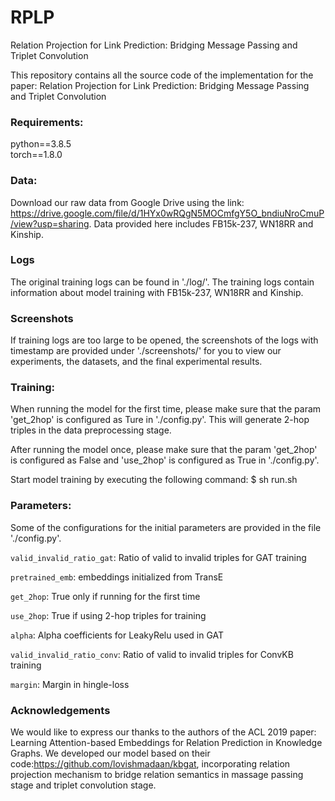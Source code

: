# RPLP
Relation Projection for Link Prediction: Bridging Message Passing and Triplet Convolution

This repository contains all the source code of the implementation for the paper: Relation Projection for Link Prediction: Bridging Message Passing and Triplet Convolution

### Requirements:
python==3.8.5  
torch==1.8.0

### Data:
Download our raw data from Google Drive using the link: https://drive.google.com/file/d/1HYx0wRQgN5MOCmfgY5O_bndiuNroCmuP/view?usp=sharing. Data provided here includes FB15k-237, WN18RR and Kinship.

### Logs
The original training logs can be found in './log/'. The training logs contain information about model training with FB15k-237, WN18RR and Kinship.

### Screenshots
If training logs are too large to be opened, the screenshots of the logs with timestamp are provided under './screenshots/' for you to view our experiments, the datasets, and the final experimental results.

### Training:
When running the model for the first time, please make sure that the param 'get_2hop' is configured as Ture in './config.py'. This will generate 2-hop triples in the data preprocessing stage.
  
After running the model once, please make sure that the param 'get_2hop' is configured as False and 'use_2hop' is configured as True in './config.py'.

Start model training by executing the following command:
$ sh run.sh

### Parameters:
Some of the configurations for the initial parameters are provided in the file './config.py'.  
 
`valid_invalid_ratio_gat`: Ratio of valid to invalid triples for GAT training  

`pretrained_emb`: embeddings initialized from TransE  

`get_2hop`: True only if running for the first time  

`use_2hop`: True if using 2-hop triples for training  

`alpha`: Alpha coefficients for LeakyRelu used in GAT  

`valid_invalid_ratio_conv`: Ratio of valid to invalid triples for ConvKB training  

`margin`: Margin in hingle-loss  

### Acknowledgements
We would like to express our thanks to the authors of the ACL 2019 paper: Learning Attention-based Embeddings for Relation Prediction in Knowledge Graphs. We developed our model based on their code:https://github.com/lovishmadaan/kbgat, incorporating relation projection mechanism to bridge relation semantics in massage passing stage and triplet convolution stage.
